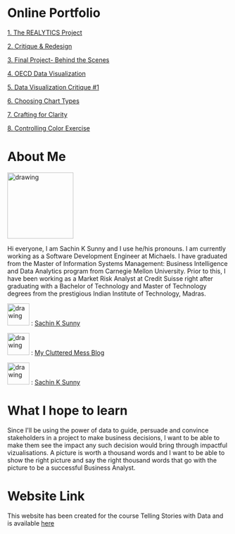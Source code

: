 # Online Portfolio
[1. The REALYTICS Project](https://carnegiemellon.shorthandstories.com/realytics/)

[2. Critique & Redesign](/Critique&Redesign.md)

[3. Final Project- Behind the Scenes](/Realytics.md)

[4. OECD Data Visualization](/OECDDataVisualization.md)

[5. Data Visualization Critique #1](https://github.com/SachinKSunny/Sachin-K-Sunny/files/4083587/Sachin.Kalayathankal.Sunny.-.Critique.1_.Economist.bar.chart.The.Good.Charts.Matrix.xlsx)

[6. Choosing Chart Types](https://github.com/SachinKSunny/Sachin-K-Sunny/files/4177548/Choosing.Chart.Types.pdf)

[7. Crafting for Clarity](https://github.com/SachinKSunny/Sachin-K-Sunny/files/4177547/Crafting.for.Clarity.pdf)

[8. Controlling Color Exercise](https://github.com/SachinKSunny/Sachin-K-Sunny/files/4083419/Controlling.Color.pdf)

<!---[9. Custom Google Map](/CustomMap.html)--->

# About Me
<img src="https://user-images.githubusercontent.com/56980097/72670390-d6707680-3a0a-11ea-89d9-3c61ea723e84.png" alt="drawing" width="150"/>

Hi everyone, I am Sachin K Sunny and I use he/his pronouns. I am currently working as a Software Development Engineer at Michaels. I have graduated from the Master of Information Systems Management: Business Intelligence and Data Analytics program from Carnegie Mellon University. Prior to this, I have been working as a Market Risk Analyst at Credit Suisse right after graduating with a Bachelor of Technology and Master of Technology degrees from the prestigious Indian Institute of Technology, Madras.

<img src="https://user-images.githubusercontent.com/56980097/72670713-c9ee1d00-3a0e-11ea-9848-7bd719201f11.png" alt="drawing" height="50"/> : [Sachin K Sunny](https://www.facebook.com/SachinKSunny1110)

<img src="https://user-images.githubusercontent.com/56980097/72670634-a5de0c00-3a0d-11ea-8339-f7ce800829f0.png" alt="drawing" height="50"/> : [My Cluttered Mess Blog](http://myclutteredmess.blogspot.com/)

<img src="https://user-images.githubusercontent.com/56980097/72670687-8c898f80-3a0e-11ea-9c8a-c1c020948d8d.png" alt="drawing" height="50"/> : [Sachin K Sunny](https://www.linkedin.com/in/sachinksunny/)

# What I hope to learn
Since I'll be using the power of data to guide, persuade and convince stakeholders in a project to make business decisions, I want to be able to make them see the impact any such decision would bring through impactful vizualisations. A picture is worth a thousand words and I want to be able to show the right picture and say the right thousand words that go with the picture to be a successful Business Analyst.

# Website Link
This website has been created for the course Telling Stories with Data and is available [here](https://sachinksunny.github.io/Sachin-K-Sunny/)
